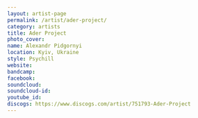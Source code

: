 ```yaml
---
layout: artist-page
permalink: /artist/ader-project/
category: artists
title: Ader Project
photo_cover: 
name: Alexandr Pidgornyi
location: Kyiv, Ukraine
style: Psychill
website: 
bandcamp: 
facebook: 
soundcloud: 
soundcloud-id: 
youtube_id: 
discogs: https://www.discogs.com/artist/751793-Ader-Project
---
```

